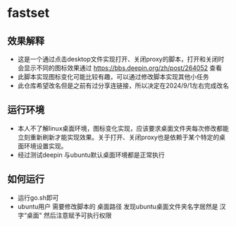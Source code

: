 # fastset
## 效果解释
- 这是一个通过点击desktop文件实现打开、关闭proxy的脚本，打开和关闭时会显示不同的图标效果通过 https://bbs.deepin.org/zh/post/264052 查看
- 此脚本实现图标变化可能比较有趣，可以通过修改脚本实现其他小任务
- 此仓库希望改名但是之前有过分享连链接，所以决定在2024/9/1左右完成改名

## 运行环境
- 本人不了解linux桌面环境，图标变化实现，应该要求桌面文件夹每次修改都能立刻重新刷新才能实现效果。关于打开、关闭proxy也是依赖于某个特定的桌面环境设置实现。
- 经过测试deepin 与ubuntu默认桌面环境都是正常执行

## 如何运行
- 运行go.sh即可
- ubuntu用户 需要修改脚本的 桌面路径 发现ubuntu桌面文件夹名字居然是 汉字“桌面" 然后注意赋予可执行权限
